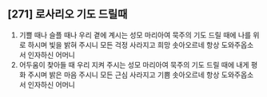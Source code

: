 ## [271] 로사리오 기도 드릴때

1) 기쁠 때나 슬플 때나 우리 곁에 계시는 성모 마리아여 묵주의 기도 드릴 때에 나를 위로 하시며 빛을 밝혀 주시니 모든 걱정 사라지고 희망 솟아오르네 항상 도와주옵소서 인자하신 어머니  
2) 어두움이 찾아들 때 우리 지켜 주시는 성모 마리아여 묵주의 기도 드릴 때에 내게 평화 주시며 밝은 마음 주시니 모든 근심 사라지고 기쁨 솟아오르네 항상 도와주옵소서 인자하신 어머니
